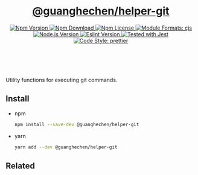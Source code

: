 <header>
  <h1 align="center">
    <a href="https://github.com/guanghechen/node-scaffolds/tree/@guanghechen/helper-git@6.0.0-alpha.6/packages/helper-git#readme">@guanghechen/helper-git</a>
  </h1>
  <div align="center">
    <a href="https://www.npmjs.com/package/@guanghechen/helper-git">
      <img
        alt="Npm Version"
        src="https://img.shields.io/npm/v/@guanghechen/helper-git.svg"
      />
    </a>
    <a href="https://www.npmjs.com/package/@guanghechen/helper-git">
      <img
        alt="Npm Download"
        src="https://img.shields.io/npm/dm/@guanghechen/helper-git.svg"
      />
    </a>
    <a href="https://www.npmjs.com/package/@guanghechen/helper-git">
      <img
        alt="Npm License"
        src="https://img.shields.io/npm/l/@guanghechen/helper-git.svg"
      />
    </a>
    <a href="#install">
      <img
        alt="Module Formats: cjs"
        src="https://img.shields.io/badge/module_formats-cjs-green.svg"
      />
    </a>
    <a href="https://github.com/nodejs/node">
      <img
        alt="Node.js Version"
        src="https://img.shields.io/node/v/@guanghechen/helper-git"
      />
    </a>
    <a href="https://github.com/facebook/jest">
      <img
        alt="Eslint Version"
        src="https://img.shields.io/npm/dependency-version/@guanghechen/helper-git/peer/jest"
      />
    </a>
    <a href="https://github.com/facebook/jest">
      <img
        alt="Tested with Jest"
        src="https://img.shields.io/badge/tested_with-jest-9c465e.svg"
      />
    </a>
    <a href="https://github.com/prettier/prettier">
      <img
        alt="Code Style: prettier"
        src="https://img.shields.io/badge/code_style-prettier-ff69b4.svg?style=flat-square"
      />
    </a>
  </div>
</header>
<br/>


Utility functions for executing git commands.

## Install

* npm

  ```bash
  npm install --save-dev @guanghechen/helper-git
  ```

* yarn

  ```bash
  yarn add --dev @guanghechen/helper-git
  ```


## Related


[homepage]: https://github.com/guanghechen/node-scaffolds/tree/@guanghechen/helper-git@6.0.0-alpha.6/packages/helper-git#readme
